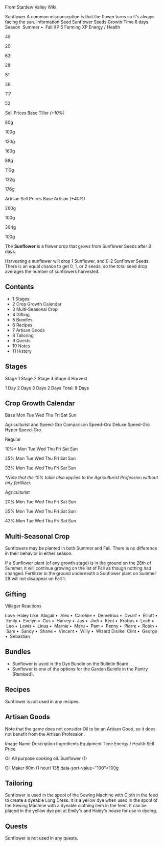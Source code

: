 From Stardew Valley Wiki

Sunflower A common misconception is that the flower turns so it's always facing the sun. Information Seed Sunflower Seeds Growth Time 8 days Season  Summer •  Fall XP 5 Farming XP Energy / Health

45

20

63

28

81

36

117

52

Sell Prices Base Tiller *(+10%)*

80g

100g

120g

160g

88g

110g

132g

176g

Artisan Sell Prices Base Artisan *(+40%)*

260g

100g

364g

100g

The **Sunflower** is a flower crop that grows from Sunflower Seeds after 8 days.

Harvesting a sunflower will drop 1 Sunflower, and 0-2 Sunflower Seeds. There is an equal chance to get 0, 1, or 2 seeds, so the total seed drop averages the number of sunflowers harvested.

## Contents

- 1 Stages
- 2 Crop Growth Calendar
- 3 Multi-Seasonal Crop
- 4 Gifting
- 5 Bundles
- 6 Recipes
- 7 Artisan Goods
- 8 Tailoring
- 9 Quests
- 10 Notes
- 11 History

## Stages

Stage 1 Stage 2 Stage 3 Stage 4 Harvest

1 Day 2 Days 3 Days 2 Days Total: 8 Days

## Crop Growth Calendar

Base Mon Tue Wed Thu Fri Sat Sun

Agriculturist and Speed-Gro Comparison Speed-Gro Deluxe Speed-Gro Hyper Speed-Gro

Regular

10%* Mon Tue Wed Thu Fri Sat Sun

25% Mon Tue Wed Thu Fri Sat Sun

33% Mon Tue Wed Thu Fri Sat Sun

\**Note that the 10% table also applies to the Agriculturist Profession without any fertilizer.*

Agriculturist

20% Mon Tue Wed Thu Fri Sat Sun

35% Mon Tue Wed Thu Fri Sat Sun

43% Mon Tue Wed Thu Fri Sat Sun

## Multi-Seasonal Crop

Sunflowers may be planted in both Summer and Fall. There is no difference in their behavior in either season.

If a Sunflower plant (of any growth stage) is in the ground on the 28th of Summer, it will continue growing on the 1st of Fall as though nothing had changed. Fertilizer in the ground underneath a Sunflower plant on Summer 28 will not disappear on Fall 1.

## Gifting

Villager Reactions

Love  Haley Like  Abigail •  Alex •  Caroline •  Demetrius •  Dwarf •  Elliott •  Emily •  Evelyn •  Gus •  Harvey •  Jas •  Jodi •  Kent •  Krobus •  Leah •  Leo •  Lewis •  Linus •  Marnie •  Maru •  Pam •  Penny •  Pierre •  Robin •  Sam •  Sandy •  Shane •  Vincent •  Willy •  Wizard Dislike  Clint •  George •  Sebastian

## Bundles

- Sunflower is used in the Dye Bundle on the Bulletin Board.
- Sunflower is one of the options for the Garden Bundle in the Pantry (Remixed).

## Recipes

Sunflower is not used in any recipes.

## Artisan Goods

Note that the game does not consider Oil to be an Artisan Good, so it does not benefit from the Artisan Profession.

Image Name Description Ingredients Equipment Time Energy / Health Sell Price

Oil All purpose cooking oil. Sunflower (1)

Oil Maker 60m (1 hour) 135 data-sort-value="100"&gt;100g

## Tailoring

Sunflower is used in the spool of the Sewing Machine with Cloth in the feed to create a dyeable Long Dress. It is a yellow dye when used in the spool of the Sewing Machine with a dyeable clothing item in the feed. It can be placed in the yellow dye pot at Emily's and Haley's house for use in dyeing.

## Quests

Sunflower is not used in any quests.